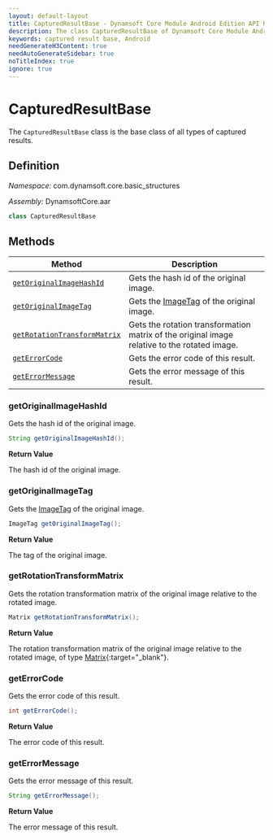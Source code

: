 ```yaml
---
layout: default-layout
title: CapturedResultBase - Dynamsoft Core Module Android Edition API Reference
description: The class CapturedResultBase of Dynamsoft Core Module Android edition is the base class of all types of captured results.
keywords: captured result base, Android
needGenerateH3Content: true
needAutoGenerateSidebar: true
noTitleIndex: true
ignore: true
---
```


# CapturedResultBase

The `CapturedResultBase` class is the base class of all types of captured results.

## Definition

*Namespace:* com.dynamsoft.core.basic_structures

*Assembly:* DynamsoftCore.aar

```java
class CapturedResultBase
```

## Methods

| Method | Description |
| ------ | ----------- |
| [`getOriginalImageHashId`](#getoriginalimagehashid) | Gets the hash id of the original image. |
| [`getOriginalImageTag`](#getoriginalimagetag) | Gets the [ImageTag](image-tag.md) of the original image. |
| [`getRotationTransformMatrix`](#getrotationtransformmatrix) | Gets the rotation transformation matrix of the original image relative to the rotated image. |
| [`getErrorCode`](#geterrorcode) | Gets the error code of this result. |
| [`getErrorMessage`](#geterrormessage) | Gets the error message of this result. |

### getOriginalImageHashId

Gets the hash id of the original image.

```java
String getOriginalImageHashId();
```

**Return Value**

The hash id of the original image.

### getOriginalImageTag

Gets the [ImageTag](image-tag.md) of the original image.

```java
ImageTag getOriginalImageTag();
```

**Return Value**

The tag of the original image.

### getRotationTransformMatrix

Gets the rotation transformation matrix of the original image relative to the rotated image.

```java
Matrix getRotationTransformMatrix();
```

**Return Value**

The rotation transformation matrix of the original image relative to the rotated image, of type [Matrix](https://developer.android.com/reference/android/opengl/Matrix){:target="_blank"}.

### getErrorCode

Gets the error code of this result.

```java
int getErrorCode();
```

**Return Value**

The error code of this result.

### getErrorMessage

Gets the error message of this result.

```java
String getErrorMessage();
```

**Return Value**

The error message of this result.

